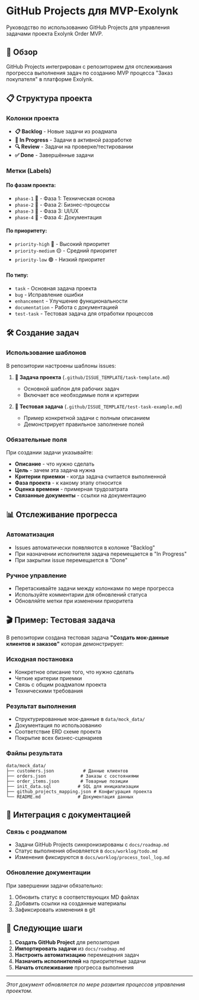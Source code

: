 # GitHub Projects для MVP-Exolynk

Руководство по использованию GitHub Projects для управления задачами проекта Exolynk Order MVP.

## 🎯 Обзор

GitHub Projects интегрирован с репозиторием для отслеживания прогресса выполнения задач по созданию MVP процесса "Заказ покупателя" в платформе Exolynk.

## 📋 Структура проекта

### Колонки проекта
- **📋 Backlog** - Новые задачи из роадмапа
- **🔄 In Progress** - Задачи в активной разработке  
- **🔍 Review** - Задачи на проверке/тестировании
- **✅ Done** - Завершённые задачи

### Метки (Labels)

#### По фазам проекта:
- `phase-1` 📗 - Фаза 1: Техническая основа
- `phase-2` 📘 - Фаза 2: Бизнес-процессы  
- `phase-3` 📙 - Фаза 3: UI/UX
- `phase-4` 📕 - Фаза 4: Документация

#### По приоритету:
- `priority-high` 🔴 - Высокий приоритет
- `priority-medium` 🟡 - Средний приоритет
- `priority-low` 🟢 - Низкий приоритет

#### По типу:
- `task` - Основная задача проекта
- `bug` - Исправление ошибки
- `enhancement` - Улучшение функциональности
- `documentation` - Работа с документацией
- `test-task` - Тестовая задача для отработки процессов

## 🛠️ Создание задач

### Использование шаблонов

В репозитории настроены шаблоны issues:

1. **🎯 Задача проекта** (`.github/ISSUE_TEMPLATE/task-template.md`)
   - Основной шаблон для рабочих задач
   - Включает все необходимые поля и критерии

2. **🧪 Тестовая задача** (`.github/ISSUE_TEMPLATE/test-task-example.md`)
   - Пример конкретной задачи с полным описанием
   - Демонстрирует правильное заполнение полей

### Обязательные поля

При создании задачи указывайте:
- **Описание** - что нужно сделать
- **Цель** - зачем эта задача нужна
- **Критерии приемки** - когда задача считается выполненной
- **Фаза проекта** - к какому этапу относится
- **Оценка времени** - примерная трудозатрата
- **Связанные документы** - ссылки на документацию

## 📊 Отслеживание прогресса

### Автоматизация

- Issues автоматически появляются в колонке "Backlog"
- При назначении исполнителя задача перемещается в "In Progress"
- При закрытии issue перемещается в "Done"

### Ручное управление

- Перетаскивайте задачи между колонками по мере прогресса
- Используйте комментарии для обновлений статуса
- Обновляйте метки при изменении приоритета

## 🎬 Пример: Тестовая задача

В репозитории создана тестовая задача **"Создать мок-данные клиентов и заказов"** которая демонстрирует:

### Исходная постановка
- Конкретное описание того, что нужно сделать
- Четкие критерии приемки  
- Связь с общим роадмапом проекта
- Техническими требования

### Результат выполнения  
- Структурированные мок-данные в `data/mock_data/`
- Документация по использованию
- Соответствие ERD схеме проекта
- Покрытие всех бизнес-сценариев

### Файлы результата
```
data/mock_data/
├── customers.json           # Данные клиентов
├── orders.json             # Заказы с состояниями  
├── order_items.json        # Товарные позиции
├── init_data.sql          # SQL для инициализации
├── github_projects_mapping.json # Конфигурация проекта
└── README.md              # Документация данных
```

## 🔗 Интеграция с документацией

### Связь с роадмапом
- Задачи GitHub Projects синхронизированы с `docs/roadmap.md`
- Статус выполнения обновляется в `docs/worklog/todo.md`
- Изменения фиксируются в `docs/worklog/process_tool_log.md`

### Обновление документации
При завершении задачи обязательно:
1. Обновить статус в соответствующих MD файлах
2. Добавить ссылки на созданные материалы
3. Зафиксировать изменения в git

## 🚀 Следующие шаги

1. **Создать GitHub Project** для репозитория
2. **Импортировать задачи** из `docs/roadmap.md` 
3. **Настроить автоматизацию** перемещения задач
4. **Назначить исполнителей** на приоритетные задачи
5. **Начать отслеживание** прогресса выполнения

---

*Этот документ обновляется по мере развития процессов управления проектом.*